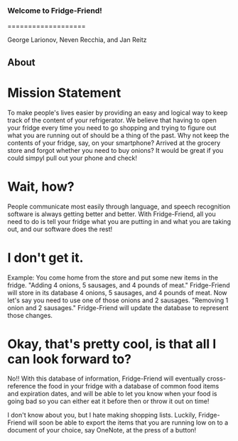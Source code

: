 ### Welcome to Fridge-Friend!
===================

George Larionov, Neven Recchia, and Jan Reitz

## About

# Mission Statement
To make people's lives easier by providing an easy and logical way to keep track
of the content of your refrigerator. We believe that having to open your fridge 
every time you need to go shopping and trying to figure out what you are running
out of should be a thing of the past. Why not keep the contents of your fridge,
say, on your smartphone? Arrived at the grocery store and forgot whether you need
to buy onions? It would be great if you could simpyl pull out your phone and check!

# Wait, how?
People communicate most easily through language, and speech recognition software
is always getting better and better. With Fridge-Friend, all you need to do is 
tell your fridge what you are putting in and what you are taking out, and our
software does the rest!

# I don't get it.
Example: You come home from the store and put some new items in the fridge.
    "Adding 4 onions, 5 sausages, and 4 pounds of meat."
  Fridge-Friend will store in its database 4 onions, 5 sausages, and 4 pounds of
  meat. 
  Now let's say you need to use one of those onions and 2 sausages.
    "Removing 1 onion and 2 sausages."
  Fridge-Friend will update the database to represent those changes.
  
# Okay, that's pretty cool, is that all I can look forward to?
No!! With this database of information, Fridge-Friend will eventually cross-reference
the food in your fridge with a database of common food items and expiration dates,
and will be able to let you know when your food is going bad so you can either
eat it before then or throw it out on time! 

I don't know about you, but I hate making shopping lists. Luckily, Fridge-Friend
will soon be able to export the items that you are running low on to a document
of your choice, say OneNote, at the press of a button!